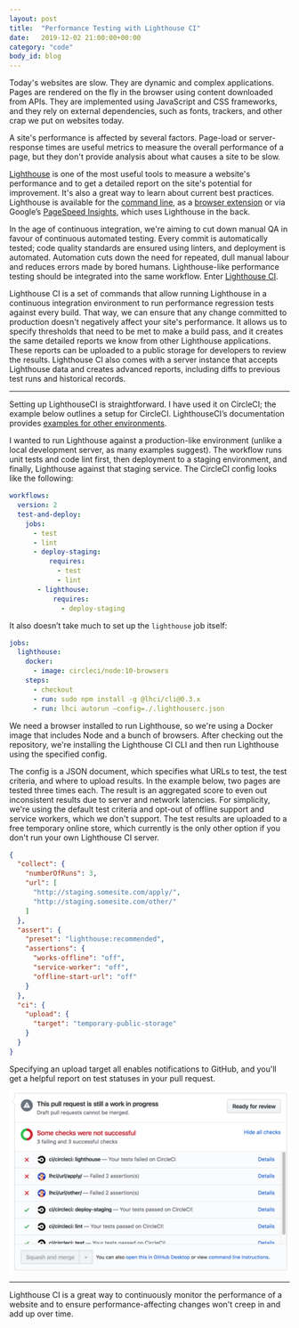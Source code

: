 ```yaml
---
layout: post
title:  "Performance Testing with Lighthouse CI"
date:   2019-12-02 21:00:00+00:00
category: "code"
body_id: blog
---
```


Today's websites are slow. They are dynamic and complex applications. Pages are rendered on the fly in the browser using content downloaded from APIs. They are implemented using JavaScript and CSS frameworks, and they rely on external dependencies, such as fonts, trackers, and other crap we put on websites today. 

A site's performance is affected by several factors. Page-load or server-response times are useful metrics to measure the overall performance of a page, but they don't provide analysis about what causes a site to be slow.

[Lighthouse](https://developers.google.com/web/tools/lighthouse/) is one of the most useful tools to measure a website's performance and to get a detailed report on the site's potential for improvement. It's also a great way to learn about current best practices. Lighthouse is available for the [command line](https://developers.google.com/web/tools/lighthouse/#cli), as a [browser extension](https://developers.google.com/web/tools/lighthouse/#extension) or via Google’s [PageSpeed Insights](https://developers.google.com/speed/pagespeed/insights/), which uses Lighthouse in the back. 

In the age of continuous integration, we're aiming to cut down manual QA in favour of continuous automated testing. Every commit is automatically tested; code quality standards are ensured using linters, and deployment is automated. Automation cuts down the need for repeated, dull manual labour and reduces errors made by bored humans. Lighthouse-like performance testing should be integrated into the same workflow. Enter [Lighthouse CI](https://github.com/GoogleChrome/lighthouse-ci).

Lighthouse CI is a set of commands that allow running Lighthouse in a continuous integration environment to run performance regression tests against every build. That way, we can ensure that any change committed to production doesn't negatively affect your site's performance. It allows us to specify thresholds that need to be met to make a build pass, and it creates the same detailed reports we know from other Lighthouse applications. These reports can be uploaded to a public storage for developers to review the results. Lighthouse CI also comes with a server instance that accepts Lighthouse data and creates advanced reports, including diffs to previous test runs and historical records.

---

Setting up LighthouseCI is straightforward. I have used it on CircleCI; the example below outlines a setup for CircleCI. LighthouseCI’s documentation provides [examples for other environments](https://github.com/GoogleChrome/lighthouse-ci/blob/master/docs/getting-started.md#collect-lighthouse-results).

I wanted to run Lighthouse against a production-like environment (unlike a local development server, as many examples suggest). The workflow runs unit tests and code lint first, then deployment to a staging environment, and finally, Lighthouse against that staging service. The CircleCI config looks like the following:

```yaml
workflows:
  version: 2
  test-and-deploy:
    jobs:
      - test
      - lint
      - deploy-staging:
          requires:
            - test
            - lint
       - lighthouse:
           requires:
             - deploy-staging
```

It also doesn’t take much to set up the `lighthouse` job itself:

```yaml
jobs:
  lighthouse:
    docker:
      - image: circleci/node:10-browsers
    steps:
      - checkout
      - run: sudo npm install -g @lhci/cli@0.3.x
      - run: lhci autorun —config=./.lighthouserc.json
```

We need a browser installed to run Lighthouse, so we're using a Docker image that includes Node and a bunch of browsers. After checking out the repository, we're installing the Lighthouse CI CLI and then run Lighthouse using the specified config. 

The config is a JSON document, which specifies what URLs to test, the test criteria, and where to upload results. In the example below, two pages are tested three times each. The result is an aggregated score to even out inconsistent results due to server and network latencies. For simplicity, we're using the default test criteria and opt-out of offline support and service workers, which we don't support. The test results are uploaded to a free temporary online store, which currently is the only other option if you don't run your own Lighthouse CI server.

```json
{ 
  "collect": { 
    "numberOfRuns": 3, 
    "url": [ 
      "http://staging.somesite.com/apply/", 
      "http://staging.somesite.com/other/" 
    ]
  }, 
  "assert": {
    "preset": "lighthouse:recommended", 
    "assertions": {
      "works-offline": "off", 
      "service-worker": "off", 
      "offline-start-url": "off" 
    } 
  },
  "ci": {
    "upload": {
      "target": "temporary-public-storage" 
    }
  }
}
```

Specifying an upload target all enables notifications to GitHub, and you'll get a helpful report on test statuses in your pull request. 

![Lighthouse CI notifications](/img/lighthouse-ci.png)

---

Lighthouse CI is a great way to continuously monitor the performance of a website and to ensure performance-affecting changes won't creep in and add up over time. 
